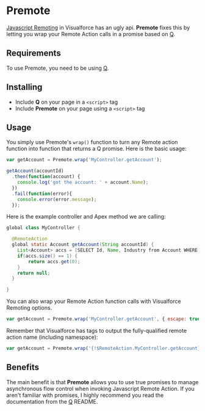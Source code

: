 # Premote

[Javascript Remoting](http://www.salesforce.com/us/developer/docs/pages/Content/pages_js_remoting.htm) in Visualforce has an ugly api. **Premote** fixes this by letting you wrap your Remote Action calls in a promise based on [Q](https://github.com/kriskowal/q).

## Requirements

To use Premote, you need to be using [Q](https://github.com/kriskowal/q).

## Installing

* Include **Q** on your page in a `<script>` tag
* Include **Premote** on your page using a `<script>` tag

## Usage

You simply use Premote's `wrap()` function to turn any Remote action function into function that returns a Q promise. Here is the basic usage:

```js
var getAccount = Premote.wrap('MyController.getAccount');

getAccount(accountId)
  .then(function(account) {
    console.log('got the account: ' + account.Name);
  })
  .fail(function(error){
    console.error(error.message);
  });
```

Here is the example controller and Apex method we are calling:

```java
global class MyController {

  @RemoteAction
  global static Account getAccount(String accountId) {
    List<Account> accs = [SELECT Id, Name, Industry from Account WHERE Id = :accountId LIMIT 1];
    if(accs.size() == 1) {
        return accs.get(0);
    }
    return null;
  }

}
```

You can also wrap your Remote Action function calls with Visualforce Remoting options.

```js
var getAccount = Premote.wrap('MyController.getAccount', { escape: true, timeout: 10000 });
```

Remember that Visualforce has tags to output the fully-qualified remote action name (including namespace):

```js
var getAccount = Premote.wrap('{!$RemoteAction.MyController.getAccount}');
```

## Benefits

The main benefit is that **Premote** allows you to use true promises to manage asynchronous flow control when invoking Javascript Remote Action. If you aren't familiar with promises, I highly recommend you read the documentation from the [Q](https://github.com/kriskowal/q) README.